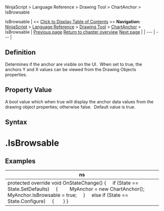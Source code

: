 ﻿
NinjaScript > Language Reference > Drawing Tool > ChartAnchor > IsBrowsable

IsBrowsable
| << [Click to Display Table of Contents](isbrowsable.md) >> **Navigation:**     [NinjaScript](ninjascript-1.md) > [Language Reference](language_reference_wip-1.md) > [Drawing Tool](drawing_tools-1.md) > [ChartAnchor](chartanchor-1.md) > IsBrowsable | [Previous page](getpoint-1.md) [Return to chapter overview](chartanchor-1.md) [Next page](isediting-1.md) |
| --- | --- |
## Definition
Determines if the anchor are visible on the UI.  When set to true, the anchors Y and X values can be viewed from the Drawing Objects properties.
 
## Property Value
A bool value which when true will display the anchor data values from the drawing object properties; otherwise false.  Default value is true.
 
## Syntax
# <ChartAnchor>.IsBrowsable
## 
## Examples
| ns |
| --- |
| protected override void OnStateChange() {      if (State == State.SetDefaults)      {          MyAnchor = new ChartAnchor(); MyAnchor.IsBrowsable = true;      }      else if (State == State.Configure)      {        } } |
